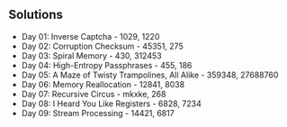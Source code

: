 ## Solutions 
* Day 01: Inverse Captcha - 1029, 1220
* Day 02: Corruption Checksum - 45351, 275
* Day 03: Spiral Memory - 430, 312453
* Day 04: High-Entropy Passphrases - 455, 186
* Day 05: A Maze of Twisty Trampolines, All Alike - 359348, 27688760
* Day 06: Memory Reallocation - 12841, 8038
* Day 07: Recursive Circus - mkxke, 268
* Day 08: I Heard You Like Registers - 6828, 7234
* Day 09: Stream Processing - 14421, 6817

